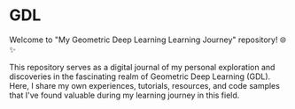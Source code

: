 # GDL

Welcome to "My Geometric Deep Learning Learning Journey" repository! 🌐✨

This repository serves as a digital journal of my personal exploration and discoveries in the fascinating realm of Geometric Deep Learning (GDL). Here, I share my own experiences, tutorials, resources, and code samples that I've found valuable during my learning journey in this field.
